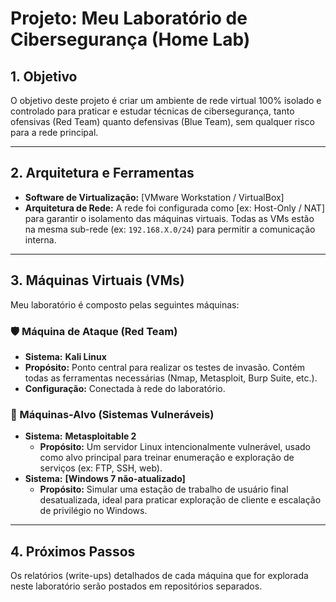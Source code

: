 # Projeto: Meu Laboratório de Cibersegurança (Home Lab)

## 1. Objetivo

O objetivo deste projeto é criar um ambiente de rede virtual 100% isolado e controlado para praticar e estudar técnicas de cibersegurança, tanto ofensivas (Red Team) quanto defensivas (Blue Team), sem qualquer risco para a rede principal.

---

## 2. Arquitetura e Ferramentas

* **Software de Virtualização:** [VMware Workstation / VirtualBox]
* **Arquitetura de Rede:** A rede foi configurada como [ex: Host-Only / NAT] para garantir o isolamento das máquinas virtuais. Todas as VMs estão na mesma sub-rede (ex: `192.168.X.0/24`) para permitir a comunicação interna.

---

## 3. Máquinas Virtuais (VMs)

Meu laboratório é composto pelas seguintes máquinas:

### 🛡️ Máquina de Ataque (Red Team)

* **Sistema:** **Kali Linux**
* **Propósito:** Ponto central para realizar os testes de invasão. Contém todas as ferramentas necessárias (Nmap, Metasploit, Burp Suite, etc.).
* **Configuração:** Conectada à rede do laboratório.

### 🎯 Máquinas-Alvo (Sistemas Vulneráveis)

* **Sistema:** **Metasploitable 2**
    * **Propósito:** Um servidor Linux intencionalmente vulnerável, usado como alvo principal para treinar enumeração e exploração de serviços (ex: FTP, SSH, web).
* **Sistema:** **[Windows 7 não-atualizado]**
    * **Propósito:** Simular uma estação de trabalho de usuário final desatualizada, ideal para praticar exploração de cliente e escalação de privilégio no Windows.

---

## 4. Próximos Passos

Os relatórios (write-ups) detalhados de cada máquina que for explorada neste laboratório serão postados em repositórios separados.
